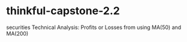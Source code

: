 # thinkful-capstone-2.2
securities Technical Analysis: Profits or Losses from using MA(50) and MA(200)
